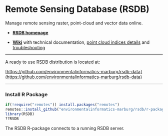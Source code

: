 # Remote Sensing Database (RSDB)
Manage remote sensing raster, point-cloud and vector data online. 

* **[RSDB homepage](https://environmentalinformatics-marburg.github.io/rsdb)**

* **[Wiki](https://github.com/environmentalinformatics-marburg/rsdb/wiki)** with technical documentation, [point cloud indices details](https://github.com/environmentalinformatics-marburg/rsdb/wiki/Point-cloud-indices) and [troubleshooting](https://github.com/environmentalinformatics-marburg/rsdb/wiki/Troubleshooting)

---------------------------------------

A ready to use RSDB distribution is located at:

[https://github.com/environmentalinformatics-marburg/rsdb-data](https://github.com/environmentalinformatics-marburg/rsdb-data)

---------------------------------------

### Install R Package

```R
if(!require("remotes")) install.packages("remotes")
remotes::install_github("environmentalinformatics-marburg/rsdb/r-package")
library(RSDB)
??RSDB
```

The RSDB R-package connects to a running RSDB server.
